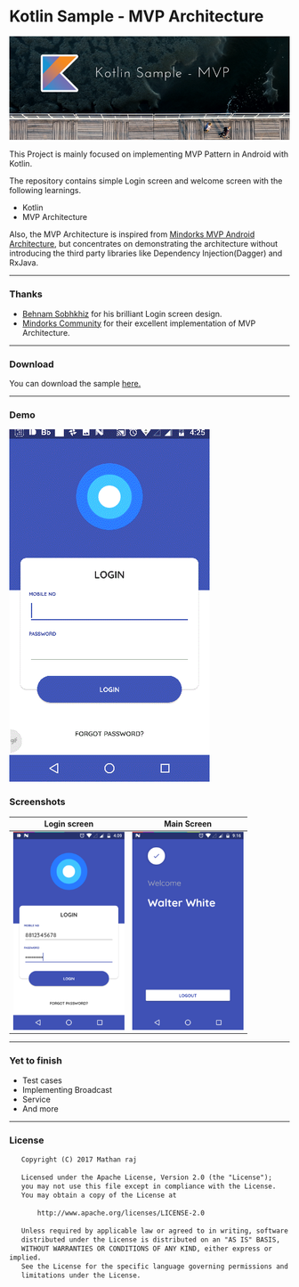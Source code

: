 # **Kotlin Sample - MVP Architecture**

![Image](img/banner.png)

This Project is mainly focused on implementing MVP Pattern in Android with Kotlin.

The repository contains simple Login screen and welcome screen with the following learnings.
    
* Kotlin
* MVP Architecture

Also, the MVP Architecture is inspired from [Mindorks MVP Android Architecture](https://github.com/MindorksOpenSource/android-mvp-architecture), but concentrates on demonstrating the architecture without introducing the third party libraries like Dependency Injection(Dagger) and RxJava.

----------

### Thanks ###  

* [Behnam Sobhkhiz](https://www.uplabs.com/behnamsobhkhiz) for his brilliant Login screen design.
* [Mindorks Community](http://github.com/mindorksOpenSource/) for their excellent implementation of MVP Architecture.

----------

### Download ###

You can download the sample [here.](https://firebasestorage.googleapis.com/v0/b/friendly-chat-4a901.appspot.com/o/app-debug.apk?alt=media&token=654fccba-fbb5-44eb-9a0a-c06396f3e215)

----------

### Demo ###
![Image](img/screenflow.gif)

### Screenshots ###

Login screen                                  |  Main Screen                                 |  
:--------------------------------------------:|:--------------------------------------------:|
<img src="img/screenshot-1.png" width="200">  |<img src="img/screenshot-2.png" width="200">  |

---------

### Yet to finish ###

* Test cases
* Implementing Broadcast
* Service
* And more

---------

### License
```
   Copyright (C) 2017 Mathan raj

   Licensed under the Apache License, Version 2.0 (the "License");
   you may not use this file except in compliance with the License.
   You may obtain a copy of the License at

       http://www.apache.org/licenses/LICENSE-2.0

   Unless required by applicable law or agreed to in writing, software
   distributed under the License is distributed on an "AS IS" BASIS,
   WITHOUT WARRANTIES OR CONDITIONS OF ANY KIND, either express or implied.
   See the License for the specific language governing permissions and
   limitations under the License.
```
